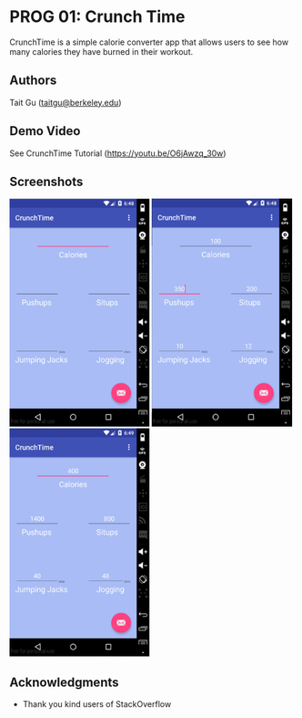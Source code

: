 # PROG 01: Crunch Time

CrunchTime is a simple calorie converter app that allows users to see how many calories they have burned in their workout.

## Authors

Tait Gu ([taitgu@berkeley.edu](mailto:taitgu@berkeley.edu))

## Demo Video

See CrunchTime Tutorial (https://youtu.be/O6jAwzq_30w)

## Screenshots

<img src="screenshots/crunchtime.png" height="400" alt="Screenshot"/>
<img src="screenshots/pushups.png" height="400" alt="Screenshot"/>
<img src="screenshots/calories.png" height="400" alt="Screenshot"/>


## Acknowledgments

* Thank you kind users of StackOverflow

